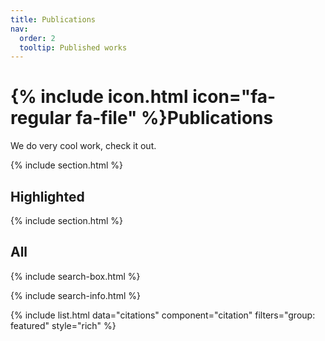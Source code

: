 ```yaml
---
title: Publications
nav:
  order: 2
  tooltip: Published works
---
```


# {% include icon.html icon="fa-regular fa-file" %}Publications

We do very cool work, check it out.

{% include section.html %}

## Highlighted




{% include section.html %}

## All

{% include search-box.html %}

{% include search-info.html %}

{%
  include list.html
  data="citations"
  component="citation"
  filters="group: featured"
  style="rich"
%}

